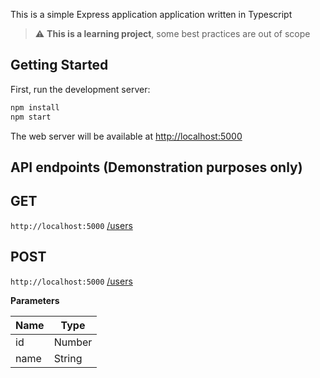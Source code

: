 This is a simple Express application application written in Typescript

> :warning: **This is a learning project**, some best practices are out of scope

## Getting Started

First, run the development server:

```bash
npm install
npm start
```

The web server will be available at [http://localhost:5000](http://localhost:5000)

## API endpoints (Demonstration purposes only)

## GET

`http://localhost:5000` [/users](http://localhost:5000/users) <br/>

## POST

`http://localhost:5000` [/users](http://localhost:5000/users) <br/>

**Parameters**

| Name | Type   |
| ---- | ------ |
| id   | Number |
| name | String |
